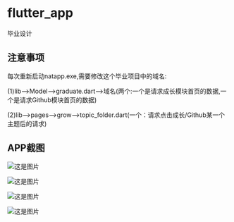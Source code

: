# flutter_app

毕业设计

## 注意事项

每次重新启动natapp.exe,需要修改这个毕业项目中的域名:


(1)lib-->Model-->graduate.dart-->域名(两个:一个是请求成长模块首页的数据,一个是请求Github模块首页的数据)


(2)lib-->pages-->grow-->topic_folder.dart(一个：请求点击成长/Github某一个主题后的请求)

## APP截图
![这是图片]()


![这是图片](https://github.com/kyrile/Graduation-design/master/flutter_02.jpg)


![这是图片](/flutter_03.jpg)


![这是图片](/flutter_04.jpg)
